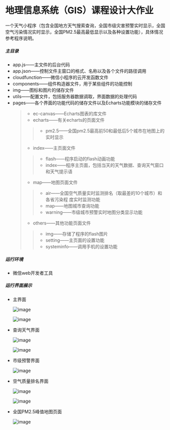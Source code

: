 # 地理信息系统（GIS）课程设计大作业
一个天气小程序（包含全国地方天气搜索查询，全国市级灾害预警实时显示，全国空气污染情况实时显示，全国PM2.5最高最低显示以及各种设置功能），具体情况参考程序说明。
##### 主目录
* app.js——主文件的后台代码
* app.json——控制文件主窗口的格式、名称以及各个文件的路径调用
* cloudfunction——微信小程序的云开发函数文件
* components——组件构造器文件，用于某些组件的功能控制
* img——图标和图片的储存文件
* utils——配置文件，包括服务器数据调取，界面数据的处理代码
* pages——各个界面的功能代码的储存文件以及Echarts功能模块的储存文件
  >* ec-canvas——Echarts图表的库文件
  >* echarts——有关echarts的页面文件
    >>* pm2.5——全国pm2.5最高前50和最低后5个城市在地图上的实时显示
  >* index——主页面文件
    >>* flash——程序启动的flash动画功能
    >>* index——程序主页面，包括当天的天气数据、查询天气窗口和天气提示语
  >* map——地图页面文件
    >>* air——全国空气质量实时监测排名（取最差的10个城市）和各省污染程	度实时监测功能
    >>* map——地图城市查询功能
    >>* warning——市级城市预警实时地图分类显示功能
  >* others——其他功能页面文件
    >>* img——存储了程序的flash图片
    >>* setting——主页面的设置功能
    >>* systeminfo——调用手机的设置功能
  
##### 运行环境
* 微信web开发者工具

##### 运行界面展示
* 主界面

  ![image](https://github.com/songjinduo/The-Work-of-GIS-TJU-/blob/master/images/1.png)
  
  ![image](https://github.com/songjinduo/The-Work-of-GIS-TJU-/blob/master/images/2.png)
  
* 查询天气界面

  ![image](https://github.com/songjinduo/The-Work-of-GIS-TJU-/blob/master/images/8.png)
  
  ![image](https://github.com/songjinduo/The-Work-of-GIS-TJU-/blob/master/images/3.png)
  
* 市级预警界面

  ![image](https://github.com/songjinduo/The-Work-of-GIS-TJU-/blob/master/images/4.png)

* 空气质量排名界面

  ![image](https://github.com/songjinduo/The-Work-of-GIS-TJU-/blob/master/images/5.png)

  ![image](https://github.com/songjinduo/The-Work-of-GIS-TJU-/blob/master/images/6.png)

* 全国PM2.5峰值地图页面

  ![image](https://github.com/songjinduo/The-Work-of-GIS-TJU-/blob/master/images/7.png)
